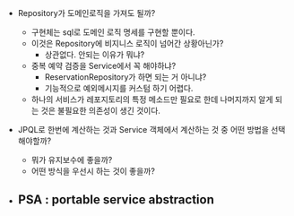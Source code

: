 - Repository가 도메인로직을 가져도 될까?
    - 구현체는 sql로 도메인 로직 명세를 구현할 뿐이다.
    - 이것은 Repository에 비지니스 로직이 넘어간 상황아닌가?
        - 상관없다. 안되는 이유가 뭐냐?
    - 중복 예약 검증을 Service에서 꼭 해야하냐?
        - ReservationRepository가 하면 되는 거 아니냐? 
        - 기능적으로 예외메시지를 커스텀 하기 어렵다.
	- 하나의 서비스가 레포지토리의 특정 메소드만 필요로 한데 나머지까지 알게 되는 것은 불필요한 의존성이 생긴 것이다.

- JPQL로 한번에 계산하는 것과 Service 객체에서 계산하는 것 중 어떤 방법을 선택해야할까?
	- 뭐가 유지보수에 좋을까?
	- 어떤 방식을 우선시 하는 것이 좋을까?

- PSA : portable service abstraction
	- 

